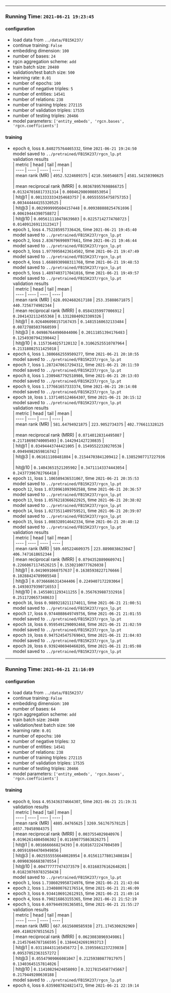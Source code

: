 -----
### Running Time: `2021-06-21 19:23:45`
#### configuration
- load data from `../data/FB15K237/`
- continue training: `False`
- embedding dimension: `100`
- number of bases: `24`
- rgcn aggregation scheme: `add`
- train batch size: `20480`
- validation/test batch size: `500`
- learning rate: `0.01`
- number of epochs: `100`
- number of negative triples: `5`
- number of entities: `14541`
- number of relations: `238`
- number of training triples: `272115`
- number of validation triples: `17535`
- number of testing triples: `20466`
- model parameters: `['entity_embeds', 'rgcn.bases', 'rgcn.coefficients']`
#### training
- epoch `0`, loss `8.840275764465332`, time `2021-06-21 19:24:50`  
model saved to `../pretrained/FB15K237/rgcn_lp.pt`   
validation results  
|  metric  |  head  |  tail  |  mean  |  
|  ----  |  ----  |  ----  |  ----  |  
|  mean rank (MR)  |  `4952.5224609375`  |  `4210.560546875`  |  `4581.54150390625`  |  
|  mean reciprocal rank (MRR)  |  `0.003678957698866725`  |  `0.013247016817331314`  |  `0.008462986908853054`  |  
|  hit@1  |  `0.0013333334354683757`  |  `0.005555554758757353`  |  `0.003444444155320525`  |  
|  hit@3  |  `0.0029999995604157448`  |  `0.009388888254761696`  |  `0.00619444390758872`  |  
|  hit@10  |  `0.005611110478639603`  |  `0.02257142774760723`  |  `0.014091269113123417`  |  
- epoch `1`, loss `4.752285957336426`, time `2021-06-21 19:45:40`  
model saved to `../pretrained/FB15K237/rgcn_lp.pt`   
- epoch `2`, loss `2.836796998977661`, time `2021-06-21 19:46:44`  
model saved to `../pretrained/FB15K237/rgcn_lp.pt`   
- epoch `3`, loss `1.9770958423614502`, time `2021-06-21 19:47:49`  
model saved to `../pretrained/FB15K237/rgcn_lp.pt`   
- epoch `4`, loss `1.6688930988311768`, time `2021-06-21 19:48:53`  
model saved to `../pretrained/FB15K237/rgcn_lp.pt`   
- epoch `5`, loss `1.4897403717041016`, time `2021-06-21 19:49:57`  
model saved to `../pretrained/FB15K237/rgcn_lp.pt`   
validation results  
|  metric  |  head  |  tail  |  mean  |  
|  ----  |  ----  |  ----  |  ----  |  
|  mean rank (MR)  |  `628.0924682617188`  |  `253.35888671875`  |  `440.7256774902344`  |  
|  mean reciprocal rank (MRR)  |  `0.05843359977006912`  |  `0.2041432112455368`  |  `0.13128840923309326`  |  
|  hit@1  |  `0.026406098157167435`  |  `0.14815160632133484`  |  `0.08727885037660599`  |  
|  hit@3  |  `0.049867644906044006`  |  `0.20111851394176483`  |  `0.12549307942390442`  |  
|  hit@10  |  `0.11573640257120132`  |  `0.31062525510787964`  |  `0.21318082511425018`  |  
- epoch `6`, loss `1.3806662559509277`, time `2021-06-21 20:10:55`  
model saved to `../pretrained/FB15K237/rgcn_lp.pt`   
- epoch `7`, loss `1.2872470617294312`, time `2021-06-21 20:11:59`  
model saved to `../pretrained/FB15K237/rgcn_lp.pt`   
- epoch `8`, loss `1.2309467792510986`, time `2021-06-21 20:13:03`  
model saved to `../pretrained/FB15K237/rgcn_lp.pt`   
- epoch `9`, loss `1.177661657333374`, time `2021-06-21 20:14:08`  
model saved to `../pretrained/FB15K237/rgcn_lp.pt`   
- epoch `10`, loss `1.1371405124664307`, time `2021-06-21 20:15:12`  
model saved to `../pretrained/FB15K237/rgcn_lp.pt`   
validation results  
|  metric  |  head  |  tail  |  mean  |  
|  ----  |  ----  |  ----  |  ----  |  
|  mean rank (MR)  |  `581.64794921875`  |  `223.9052734375`  |  `402.776611328125`  |  
|  mean reciprocal rank (MRR)  |  `0.07140128314495087`  |  `0.21718698740005493`  |  `0.1442941427230835`  |  
|  hit@1  |  `0.03494443744421005`  |  `0.15495522320270538`  |  `0.09494982659816742`  |  
|  hit@3  |  `0.061611108481884`  |  `0.21544703841209412`  |  `0.13852907717227936`  |  
|  hit@10  |  `0.14043651521205902`  |  `0.34711143374443054`  |  `0.24377396702766418`  |  
- epoch `11`, loss `1.106589436531067`, time `2021-06-21 20:35:53`  
model saved to `../pretrained/FB15K237/rgcn_lp.pt`   
- epoch `12`, loss `1.0720961093902588`, time `2021-06-21 20:36:57`  
model saved to `../pretrained/FB15K237/rgcn_lp.pt`   
- epoch `13`, loss `1.0576218366622925`, time `2021-06-21 20:38:02`  
model saved to `../pretrained/FB15K237/rgcn_lp.pt`   
- epoch `14`, loss `1.0273511409759521`, time `2021-06-21 20:39:07`  
model saved to `../pretrained/FB15K237/rgcn_lp.pt`   
- epoch `15`, loss `1.008328914642334`, time `2021-06-21 20:40:12`  
model saved to `../pretrained/FB15K237/rgcn_lp.pt`   
validation results  
|  metric  |  head  |  tail  |  mean  |  
|  ----  |  ----  |  ----  |  ----  |  
|  mean rank (MR)  |  `589.605224609375`  |  `223.8890838623047`  |  `406.7471618652344`  |  
|  mean reciprocal rank (MRR)  |  `0.07943528890609741`  |  `0.22660671174526215`  |  `0.15302100777626038`  |  
|  hit@1  |  `0.0419091060757637`  |  `0.16385938227176666`  |  `0.10288424789905548`  |  
|  hit@3  |  `0.07366686314344406`  |  `0.2249407172203064`  |  `0.14930379390716553`  |  
|  hit@10  |  `0.14558011293411255`  |  `0.3567639887332916`  |  `0.2511720657348633`  |  
- epoch `16`, loss `0.9889218211174011`, time `2021-06-21 21:00:51`  
model saved to `../pretrained/FB15K237/rgcn_lp.pt`   
- epoch `17`, loss `0.9744088649749756`, time `2021-06-21 21:01:55`  
model saved to `../pretrained/FB15K237/rgcn_lp.pt`   
- epoch `18`, loss `0.9595491290092468`, time `2021-06-21 21:02:59`  
model saved to `../pretrained/FB15K237/rgcn_lp.pt`   
- epoch `19`, loss `0.9475245475769043`, time `2021-06-21 21:04:03`  
model saved to `../pretrained/FB15K237/rgcn_lp.pt`   
- epoch `20`, loss `0.9392406940460205`, time `2021-06-21 21:05:08`  
model saved to `../pretrained/FB15K237/rgcn_lp.pt`   
-----
### Running Time: `2021-06-21 21:16:09`
#### configuration
- load data from `../data/FB15K237/`
- continue training: `False`
- embedding dimension: `100`
- number of bases: `64`
- rgcn aggregation scheme: `add`
- train batch size: `20480`
- validation/test batch size: `500`
- learning rate: `0.01`
- number of epochs: `100`
- number of negative triples: `32`
- number of entities: `14541`
- number of relations: `238`
- number of training triples: `272115`
- number of validation triples: `17535`
- number of testing triples: `20466`
- model parameters: `['entity_embeds', 'rgcn.bases', 'rgcn.coefficients']`
#### training
- epoch `0`, loss `4.953436374664307`, time `2021-06-21 21:19:31`  
validation results  
|  metric  |  head  |  tail  |  mean  |  
|  ----  |  ----  |  ----  |  ----  |  
|  mean rank (MR)  |  `4805.84765625`  |  `3269.561767578125`  |  `4037.70458984375`  |  
|  mean reciprocal rank (MRR)  |  `0.0037554029840976`  |  `0.01962614804506302`  |  `0.011690775863826275`  |  
|  hit@1  |  `0.0016666668234393`  |  `0.01016722247004509`  |  `0.005916944704949856`  |  
|  hit@3  |  `0.0025555556640028954`  |  `0.015611778013408184`  |  `0.00908366683870554`  |  
|  hit@10  |  `0.004777777474373579`  |  `0.03168376162648201`  |  `0.018230769783258438`  |  
model saved to `../pretrained/FB15K237/rgcn_lp.pt`   
- epoch `1`, loss `1.7386029958724976`, time `2021-06-21 21:43:04`  
- epoch `2`, loss `1.2340800762176514`, time `2021-06-21 21:46:09`  
- epoch `3`, loss `0.9344106912612915`, time `2021-06-21 21:49:14`  
- epoch `4`, loss `0.790216863155365`, time `2021-06-21 21:52:19`  
- epoch `5`, loss `0.6979449391365051`, time `2021-06-21 21:55:27`  
validation results  
|  metric  |  head  |  tail  |  mean  |  
|  ----  |  ----  |  ----  |  ----  |  
|  mean rank (MR)  |  `667.6615600585938`  |  `271.1745300292969`  |  `469.41802978515625`  |  
|  mean reciprocal rank (MRR)  |  `0.06230838969349861`  |  `0.21457646787166595`  |  `0.13844242691993713`  |  
|  hit@1  |  `0.031184431165456772`  |  `0.15955661237239838`  |  `0.09537052363157272`  |  
|  hit@3  |  `0.05547909066081047`  |  `0.21259380877017975`  |  `0.13403645157814026`  |  
|  hit@10  |  `0.11410829424858093`  |  `0.32178154587745667`  |  `0.2179449200630188`  |  
model saved to `../pretrained/FB15K237/rgcn_lp.pt`   
- epoch `6`, loss `0.6359087824821472`, time `2021-06-21 22:19:14`  
